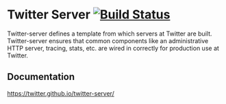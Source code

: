 Twitter Server [![Build Status](https://travis-ci.org/twitter/twitter-server.png?branch=master)](https://travis-ci.org/twitter/twitter-server) 
==============

Twitter-server defines a template from which servers at Twitter are built. Twitter-server ensures that common components like an administrative HTTP server, tracing, stats, etc. are wired in correctly for production use at Twitter.

Documentation
-------------

<https://twitter.github.io/twitter-server/>
